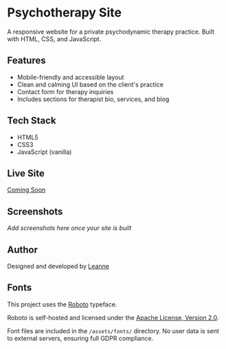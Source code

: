 # Psychotherapy Site

A responsive website for a private psychodynamic therapy practice. Built with HTML, CSS, and JavaScript.

## Features

- Mobile-friendly and accessible layout
- Clean and calming UI based on the client's practice
- Contact form for therapy inquiries
- Includes sections for therapist bio, services, and blog

## Tech Stack

- HTML5
- CSS3
- JavaScript (vanilla)

## Live Site

[Coming Soon](#)

## Screenshots

*Add screenshots here once your site is built*

## Author

Designed and developed by [Leanne](https://github.com/your-username)

## Fonts

This project uses the [Roboto](https://fonts.google.com/specimen/Roboto) typeface.

Roboto is self-hosted and licensed under the [Apache License, Version 2.0](https://www.apache.org/licenses/LICENSE-2.0).

Font files are included in the `/assets/fonts/` directory. No user data is sent to external servers, ensuring full GDPR compliance.
